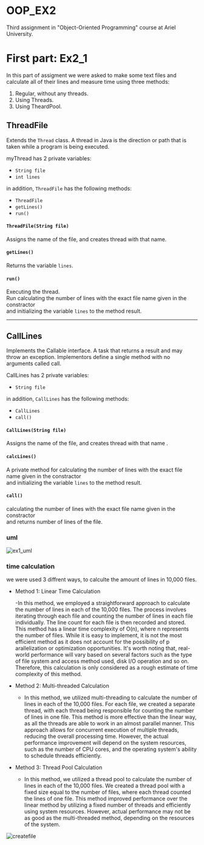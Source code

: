 # OOP_EX2
Third assignment in "Object-Oriented Programming" course at Ariel University.
 
# First part: Ex2_1
In this part of assigment we were asked to make some text files and calculate all of their lines and measure time using three methods: <br>
 1. Regular, without any threads. <br>
 2. Using Threads. <br>
 3. Using TheardPool. <br>
 
 ## ThreadFile
 Extends the `Thread` class. A thread in Java is the direction or path that is taken while a program is being executed. 
 
 myThread has 2 private variables:
 - `String file`
 - `int lines`
 
 in addition, `ThreadFile` has the following methods:<br>
 - `ThreadFile`
 - `getLines()`
 - `run()`
 
 
 #### `ThreadFile(String file)`
 Assigns the name of the file, and creates thread with that name.
 
 #### `getLines()`
 Returns the variable `lines`.
 
 #### `run()`
 Executing the thread.<br>
 Run calculating the number of lines with the exact file name given in the constractor <br>
 and initializing the variable `lines` to the method result.
 
 ***
 ## CallLines
 Implements the Callable interface. A task that returns a result and may throw an exception. Implementors define a single method with no arguments called call.<br>
 
  CallLines has 2 private variables:
 - `String file`
 
 in addition, `CallLines` has the following methods:<br>
 - `CallLines`
 - `call()`

 #### `CallLines(String file)`
 Assigns the name of the file, and creates thread with that name .
 
 #### `calcLines()`
 A private method for calculating the number of lines with the exact file name given in the constractor <br>
 and initializing the variable `lines` to the method result.
 
 #### `call()`
 calculating the number of lines with the exact file name given in the constractor <br>
 and returns number of lines of the file.
 
 ### uml
 ![ex1_uml](https://user-images.githubusercontent.com/119599940/211843277-5caa8825-379a-4fca-8143-b4904ad55760.png)

### time calculation
we were used 3 diffrent ways, to calculte the amount of lines in 10,000 files.
- Method 1: Linear Time Calculation<br>

   -In this method, we employed a straightforward approach to calculate the number of lines in each of the 10,000 files. The process involves iterating through each 
   file and counting the number of lines in each file individually. The line count for each file is then recorded and stored. This method has a linear time complexity 
   of O(n), where n represents the number of files. While it is easy to implement, it is not the most efficient method as it does not account for the possibility of  p
   arallelization or optimization opportunities.
   It's worth noting that, real-world performance will vary based on several factors such as the type of file system and access method used, disk I/O operation and so 
   on. Therefore, this calculation is only considered as a rough estimate of time complexity of this method.

- Method 2: Multi-threaded Calculation

  - In this method, we utilized multi-threading to calculate the number of lines in each of the 10,000 files. For each file, we created a separate thread, with each 
  thread being responsible for counting the number of lines in one file. This method is more effective than the linear way, as all the threads are able to work in an 
  almost parallel manner. This approach allows for concurrent execution of multiple threads, reducing the overall processing time. However, the actual performance 
  improvement will depend on the system resources, such as the number of CPU cores, and the operating system's ability to schedule threads efficiently.
  
- Method 3: Thread Pool Calculation

  - In this method, we utilized a thread pool to calculate the number of lines in each of the 10,000 files. We created a thread pool with a fixed size equal to the 
  number of files, where each thread counted the lines of one file. This method improved performance over the linear method by utilizing a fixed number of threads and 
  efficiently using system resources. However, actual performance may not be as good as the multi-threaded method, depending on the resources of the system. 


![createfile](https://user-images.githubusercontent.com/119599940/211847818-ec276700-85c2-48ee-9726-3e862e62b59e.png)

